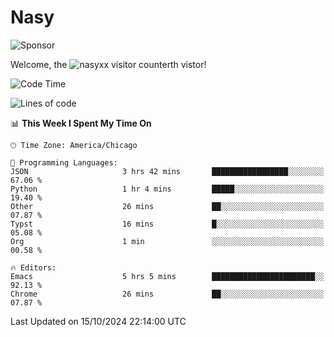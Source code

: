 # Nasy

<!--
<p align="center">
<img height="200" src="https://github-readme-stats.vercel.app/api?username=nasyxx&count_private=true&show_icons=true&theme=dracula&include_all_commits=true"/>
<img height="200" src="https://github-readme-stats.vercel.app/api/top-langs/?username=nasyxx&theme=dracula&hide=html,jupyter+notebook&count_private=true&show_icons=true"/>
</p>

  
----------------
-->

![Sponsor](https://img.shields.io/static/v1.svg?label=Sponsor&message=%E2%9D%A4&logo=GitHub&style=flat&color=pink)
 
Welcome, the ![nasyxx visitor counter](https://count.getloli.com/get/@nasyxx?theme=rule34)th vistor!
 
<!--START_SECTION:waka-->
![Code Time](http://img.shields.io/badge/Code%20Time-4%2C696%20hrs%2054%20mins-blue)

![Lines of code](https://img.shields.io/badge/From%20Hello%20World%20I%27ve%20Written-6.3%20million%20lines%20of%20code-blue)

📊 **This Week I Spent My Time On** 

```text
🕑︎ Time Zone: America/Chicago

💬 Programming Languages: 
JSON                     3 hrs 42 mins       █████████████████░░░░░░░░   67.06 % 
Python                   1 hr 4 mins         █████░░░░░░░░░░░░░░░░░░░░   19.40 % 
Other                    26 mins             ██░░░░░░░░░░░░░░░░░░░░░░░   07.87 % 
Typst                    16 mins             █░░░░░░░░░░░░░░░░░░░░░░░░   05.08 % 
Org                      1 min               ░░░░░░░░░░░░░░░░░░░░░░░░░   00.58 % 

🔥 Editors: 
Emacs                    5 hrs 5 mins        ███████████████████████░░   92.13 % 
Chrome                   26 mins             ██░░░░░░░░░░░░░░░░░░░░░░░   07.87 % 
```


 Last Updated on 15/10/2024 22:14:00 UTC
<!--END_SECTION:waka-->

<!-- ![visitors](https://visitor-badge.laobi.icu/badge?page_id=nasyxx.nasyxx) -->
